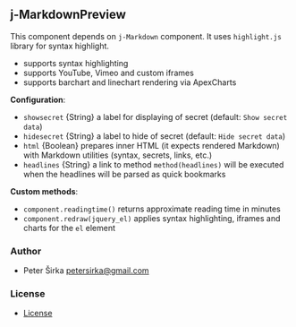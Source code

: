 ## j-MarkdownPreview

This component depends on `j-Markdown` component. It uses `highlight.js` library for syntax highlight.

- supports syntax highlighting
- supports YouTube, Vimeo and custom iframes
- supports barchart and linechart rendering via ApexCharts

__Configuration__:

- `showsecret` {String} a label for displaying of secret (default: `Show secret data`)
- `hidesecret` {String} a label to hide of secret (default: `Hide secret data`)
- `html` {Boolean} prepares inner HTML (it expects rendered Markdown) with Markdown utilities (syntax, secrets, links, etc.)
- `headlines` {String} a link to method `method(headlines)` will be executed when the headlines will be parsed as quick bookmarks

__Custom methods__:

- `component.readingtime()` returns approximate reading time in minutes
- `component.redraw(jquery_el)` applies syntax highlighting, iframes and charts for the `el` element

### Author

- Peter Širka <petersirka@gmail.com>

### License

- [License](https://www.totaljs.com/license/)
